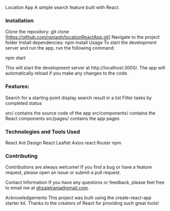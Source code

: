 Location App
A simple search feature built with React.

### Installation

Clone the repository: git clone [https://github.com/raniagh/locationReactApp.git]
Navigate to the project folder
Install dependencies: npm install
Usage
To start the development server and run the app, run the following command:

npm start

This will start the development server at http://localhost:3000/. The app will automatically reload if you make any changes to the code.

### Features:

Search for a starting point
display search result in a list
Filter tasks by completed status

src/ contains the source code of the app
src/components/ contains the React components
src/pages/ contains the app pages

### Technologies and Tools Used

React
Ant Design
React Leaflet
Axios
react Router
npm

### Contributing

Contributions are always welcome! If you find a bug or have a feature request, please open an issue or submit a pull request.

Contact Information
If you have any questions or feedback, please feel free to email me at ghzaielrania@gmail.com.

Acknowledgements
This project was built using the create-react-app starter kit. Thanks to the creators of React for providing such great tools!
